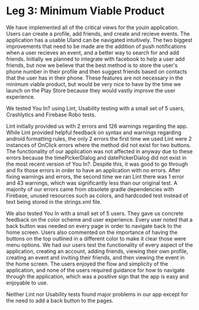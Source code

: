 # Leg 3: Minimum Viable Product

We have implemented all of the critical views for the youin application. 
Users can create a profile, add friends, and create and recieve events. 
The application has a usable UIand can be navigated intuitively. The two 
biggest improvements that need to be made are the addition of push 
notifications when a user recieves an event, and a better way to search for 
and add friends. Initially we planned to integrate with facebook to help a 
user add friends, but now we believe that the best method is to store the 
user's phone number in their profile and then suggest friends based on 
contacts that the user has in their phone. These features are not necessary 
in the minimum viable product, but would be very nice to have by the time we 
launch on the Play Store because they would vastly improve the user 
experience.

We tested You In? using Lint, Usability testing with a small set of 5 users, 
Crashlytics and Firebase Robo tests. 

Lint initially provided us with 2 errors and 126 warnings regarding the app.
While Lint provided helpful feedback on syntax and warnings regarding 
android formatting rules, the only 2 errors the first time we used Lint were 
2 instances of OnClick errors where the method did not exist for two buttons.
The functionality of our application was not affected in anyway due to these
errors because the timePickerDialog and datePickerDialog did not exist in the
most recent version of You In?. Despite this, it was good to go through
and fix those errors in order to have an application with no errors. 
After fixing warnings and errors, the second time we ran Lint there was 
1 error and 43 warnings, which was significantly less than our original 
test. A majority of our errors came from obsolete gradle dependencies 
with Firebase, unused resources such as colors, and hardcoded test instead
of text being stored in the strings.xml file. 

We also tested You In with a small set of 5 users. They gave us concrete 
feedback on the color scheme and user experience. Every user noted that a 
back button was needed on every page in order to navigate back to the 
home screen. Users also commented on the importance of having the buttons on
the top outlined in a different color to make it clear those were menu 
options. We had our users test the functionality of every aspect of the 
application, creating an account, adding friends, viewing their own profile, 
creating an event and inviting their friends, and then viewing the event in
the home screen. The users enjoyed the flow and simplicity of the application, and none of the users required guidance for how to navigate
through the application, which was a positive sign that the app is easy 
and enjoyable to use. 

Neither Lint nor Usability tests found major problems in our app except
for the need to add a back button to the pages. 